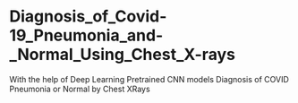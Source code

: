 # Diagnosis_of_Covid-19_Pneumonia_and-_Normal_Using_Chest_X-rays
With the help of Deep Learning Pretrained CNN models Diagnosis of COVID Pneumonia or Normal by Chest XRays
